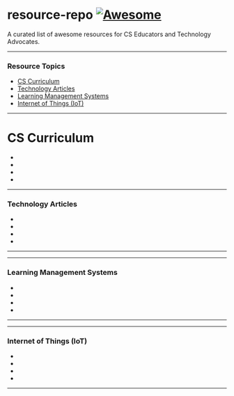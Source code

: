 # resource-repo  [![Awesome](https://cdn.rawgit.com/sindresorhus/awesome/d7305f38d29fed78fa85652e3a63e154dd8e8829/media/badge.svg)](https://github.com/sindresorhus/awesome)  
A curated list of awesome resources for CS Educators and Technology Advocates.

___

### Resource Topics

- [CS Curriculum](#cs-curriculum)
- [Technology Articles](#technology-articles)
- [Learning Management Systems](#learning-management-systems)
- [Internet of Things (IoT)](#internet-of-things-iot)



___

# CS Curriculum

-
-
-
-

___

### Technology Articles

-
-
-
-

___

___

### Learning Management Systems

-
-
-
-

___

___

### Internet of Things (IoT)

-
-
-
-

___
